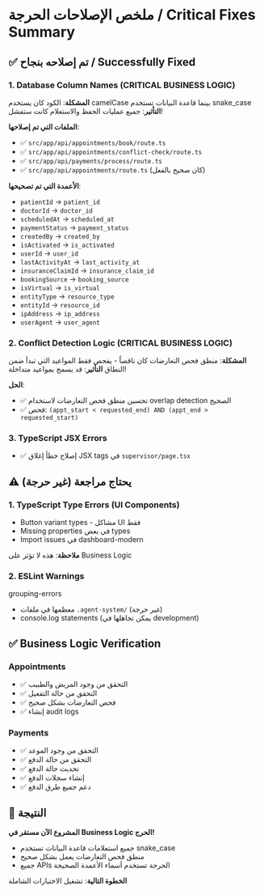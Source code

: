 # ملخص الإصلاحات الحرجة / Critical Fixes Summary

## ✅ تم إصلاحه بنجاح / Successfully Fixed

### 1. Database Column Names (CRITICAL BUSINESS LOGIC)
**المشكلة**: الكود كان يستخدم camelCase بينما قاعدة البيانات تستخدم snake_case
**التأثير**: جميع عمليات الحفظ والاستعلام كانت ستفشل!

**الملفات التي تم إصلاحها**:
- ✅ `src/app/api/appointments/book/route.ts`
- ✅ `src/app/api/appointments/conflict-check/route.ts`  
- ✅ `src/app/api/payments/process/route.ts`
- ✅ `src/app/api/appointments/route.ts` (كان صحيح بالفعل)

**الأعمدة التي تم تصحيحها**:
- `patientId` → `patient_id`
- `doctorId` → `doctor_id`
- `scheduledAt` → `scheduled_at`
- `paymentStatus` → `payment_status`
- `createdBy` → `created_by`
- `isActivated` → `is_activated`
- `userId` → `user_id`
- `lastActivityAt` → `last_activity_at`
- `insuranceClaimId` → `insurance_claim_id`
- `bookingSource` → `booking_source`
- `isVirtual` → `is_virtual`
- `entityType` → `resource_type`
- `entityId` → `resource_id`
- `ipAddress` → `ip_address`
- `userAgent` → `user_agent`

### 2. Conflict Detection Logic (CRITICAL BUSINESS LOGIC)
**المشكلة**: منطق فحص التعارضات كان ناقصاً - يفحص فقط المواعيد التي تبدأ ضمن النطاق
**التأثير**: قد يسمح بمواعيد متداخلة!

**الحل**: 
- ✅ تحسين منطق فحص التعارضات لاستخدام overlap detection الصحيح
- ✅ فحص: `(appt_start < requested_end) AND (appt_end > requested_start)`

### 3. TypeScript JSX Errors
- ✅ إصلاح خطأ إغلاق JSX tags في `supervisor/page.tsx`

## ⚠️ يحتاج مراجعة (غير حرجة)

### 1. TypeScript Type Errors (UI Components)
- Button variant types - مشاكل UI فقط
- Missing properties في بعض types
- Import issues في dashboard-modern

**ملاحظة**: هذه لا تؤثر على Business Logic

### 2. ESLint Warnings
 grouping-errors
- معظمها في ملفات `.agent-system/` (غير حرجة)
- console.log statements (يمكن تجاهلها في development)

## ✅ Business Logic Verification

### Appointments
- ✅ التحقق من وجود المريض والطبيب
- ✅ التحقق من حالة التفعيل
- ✅ فحص التعارضات بشكل صحيح
- ✅ إنشاء audit logs

### Payments
- ✅ التحقق من وجود الموعد
- ✅ التحقق من حالة الدفع
- ✅ تحديث حالة الدفع
- ✅ إنشاء سجلات الدفع
- ✅ دعم جميع طرق الدفع

## 🎯 النتيجة

**المشروع الآن مستقر في Business Logic الحرج!**
- جميع استعلامات قاعدة البيانات تستخدم snake_case
- منطق فحص التعارضات يعمل بشكل صحيح
- جميع APIs الحرجة تستخدم أسماء الأعمدة الصحيحة

**الخطوة التالية**: تشغيل الاختبارات الشاملة
